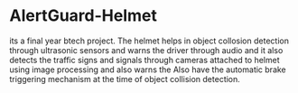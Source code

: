 # AlertGuard-Helmet
its a final year btech project. The helmet helps in object collosion detection through ultrasonic sensors and warns the driver through audio and it also detects the traffic signs and signals through cameras attached to helmet using image processing and also warns the Also have the automatic brake triggering mechanism at the time of object collision detection.
